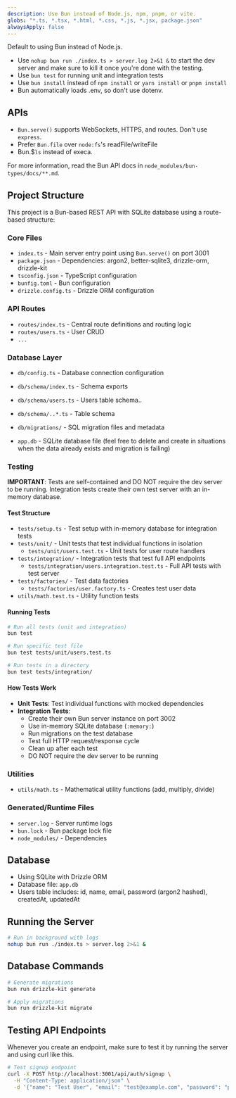 ```yaml
---
description: Use Bun instead of Node.js, npm, pnpm, or vite.
globs: "*.ts, *.tsx, *.html, *.css, *.js, *.jsx, package.json"
alwaysApply: false
---
```


Default to using Bun instead of Node.js.

- Use `nohup bun run ./index.ts > server.log 2>&1 &` to start the dev server and make sure to kill it once you're done with the testing.
- Use `bun test` for running unit and integration tests
- Use `bun install` instead of `npm install` or `yarn install` or `pnpm install`
- Bun automatically loads .env, so don't use dotenv.

## APIs

- `Bun.serve()` supports WebSockets, HTTPS, and routes. Don't use `express`.
- Prefer `Bun.file` over `node:fs`'s readFile/writeFile
- Bun.$`ls` instead of execa.

For more information, read the Bun API docs in `node_modules/bun-types/docs/**.md`.

## Project Structure

This project is a Bun-based REST API with SQLite database using a route-based structure:

### Core Files

- `index.ts` - Main server entry point using `Bun.serve()` on port 3001
- `package.json` - Dependencies: argon2, better-sqlite3, drizzle-orm, drizzle-kit
- `tsconfig.json` - TypeScript configuration
- `bunfig.toml` - Bun configuration
- `drizzle.config.ts` - Drizzle ORM configuration

### API Routes

- `routes/index.ts` - Central route definitions and routing logic
- `routes/users.ts` - User CRUD
- `...`

### Database Layer

- `db/config.ts` - Database connection configuration
- `db/schema/index.ts` - Schema exports
- `db/schema/users.ts` - Users table schema..
- `db/schema/..*.ts` - Table schema

- `db/migrations/` - SQL migration files and metadata
- `app.db` - SQLite database file (feel free to delete and create in situations when the data already exists and migration is failing)

### Testing

**IMPORTANT**: Tests are self-contained and DO NOT require the dev server to be running. Integration tests create their own test server with an in-memory database.

#### Test Structure
- `tests/setup.ts` - Test setup with in-memory database for integration tests
- `tests/unit/` - Unit tests that test individual functions in isolation
  - `tests/unit/users.test.ts` - Unit tests for user route handlers
- `tests/integration/` - Integration tests that test full API endpoints
  - `tests/integration/users.integration.test.ts` - Full API tests with test server
- `tests/factories/` - Test data factories
  - `tests/factories/user.factory.ts` - Creates test user data
- `utils/math.test.ts` - Utility function tests

#### Running Tests
```bash
# Run all tests (unit and integration)
bun test

# Run specific test file
bun test tests/unit/users.test.ts

# Run tests in a directory
bun test tests/integration/
```

#### How Tests Work
- **Unit Tests**: Test individual functions with mocked dependencies
- **Integration Tests**: 
  - Create their own Bun server instance on port 3002
  - Use in-memory SQLite database (`:memory:`)
  - Run migrations on the test database
  - Test full HTTP request/response cycle
  - Clean up after each test
  - DO NOT require the dev server to be running

### Utilities

- `utils/math.ts` - Mathematical utility functions (add, multiply, divide)

### Generated/Runtime Files

- `server.log` - Server runtime logs
- `bun.lock` - Bun package lock file
- `node_modules/` - Dependencies

## Database

- Using SQLite with Drizzle ORM
- Database file: `app.db`
- Users table includes: id, name, email, password (argon2 hashed), createdAt, updatedAt

## Running the Server

```bash
# Run in background with logs
nohup bun run ./index.ts > server.log 2>&1 &
```

## Database Commands

```bash
# Generate migrations
bun run drizzle-kit generate

# Apply migrations
bun run drizzle-kit migrate
```

## Testing API Endpoints

Whenever you create an endpoint, make sure to test it by running the server and using curl like this.

```bash
# Test signup endpoint
curl -X POST http://localhost:3001/api/auth/signup \
  -H "Content-Type: application/json" \
  -d '{"name": "Test User", "email": "test@example.com", "password": "password123"}'
```
